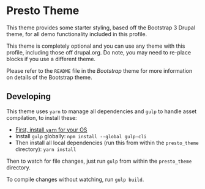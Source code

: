 # Presto Theme

This theme provides some starter styling, based off the Bootstrap 3 Drupal theme, for all demo functionality included in this profile.

This theme is completely optional and you can use any theme with this profile, including those off drupal.org. Do note, you may need to re-place blocks if you use a different theme.

Please refer to the `README` file in the _Bootstrap_ theme for more information on details of the Bootstrap theme.

## Developing

This theme uses `yarn` to manage all dependencies and `gulp` to handle asset compilation, to install these:
* [First, install `yarn` for your OS](https://yarnpkg.com/lang/en/docs/install/)
* Install `gulp` globally: `npm install --global gulp-cli`
* Then install all local dependencies (run this from within the `presto_theme` directory): `yarn install`

Then to watch for file changes, just run `gulp` from within the `presto_theme` directory.

To compile changes without watching, run `gulp build`.
